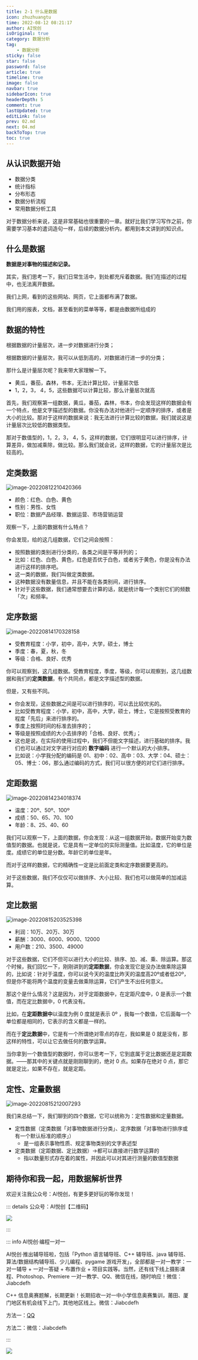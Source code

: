 ```yaml
---
title: 2-1 什么是数据
icon: zhuzhuangtu
time: 2022-08-12 08:21:17
author: AI悦创
isOriginal: true
category: 数据分析
tag:
    - 数据分析
sticky: false
star: false
password: false
article: true
timeline: true
image: false
navbar: true
sidebarIcon: true
headerDepth: 5
comment: true
lastUpdated: true
editLink: false
prev: 02.md
next: 04.md
backToTop: true
toc: true
---
```


## 从认识数据开始

- 数据分类
- 统计指标
- 分布形态
- 数据分析流程
- 常用数据分析工具

对于数据分析来说，这是非常基础也很重要的一章。就好比我们学习写作之前，你需要学习基本的遣词造句一样，后续的数据分析内，都用到本文讲到的知识点。

## 什么是数据

**数据是对事物的描述和记录。**

其实，我们思考一下，我们日常生活中，到处都充斥着数据。我们在描述的过程中，也无法离开数据。

我们上网，看到的这些网站、网页，它上面都布满了数据。

我们用的报表，文档，甚至看到的菜单等等，都是由数据所组成的

## 数据的特性

根据数据的计量层次，进一步对数据进行分类；

根据数据的计量层次，我可以从低到高的，对数据进行进一步的分类；

那什么是计量层次呢？我来带大家理解一下。

- 黄瓜，番茄，森林，书本，无法计算比较，计量层次低
- 1，2，3， 4，5，这些数据可以计算比较，那么计量层次就高

首先，我们观察第一组数据，黄瓜，番茄，森林，书本，你会发现这样的数据会有一个特点，他是文字描述型的数据。你没有办法对他进行一定顺序的排序，或者是大小的比较。那对于这样的数据来说：我无法进行计算比较的数据，我们就说这是计量层次比较低的数据类型。

那对于数值型的，1，2，3， 4，5，这样的数据，它们很明显可以进行排序，计算差异，做加减乘除，做比较。那么我们就会说，这样的数据，它的计量层次是比较高的。



## 定类数据

![image-20220812210420366](./03.assets/image-20220812210420366.png)

- 颜色：红色、白色、黄色
- 性别：男性、女性
- 职位：数据产品经理、数据运营、市场营销运营

观察一下，上面的数据有什么特点？

你会发现，给的这几组数据，它们之间会按照：

- 按照数据的类别进行分类的，各类之间是平等并列的；
- 比如：红色、白色、黄色，红色是否优于白色，或者劣于黄色，你是没有办法进行这样的排序吧。
- 这一类的数据，我们叫做定类数据。
- 这种数据没有数量信息，并且不能在各类别间，进行排序。
- 针对于这些数据，我们通常想要去计算的话，就是统计每一个类别它们的频数「次」和频率。

## 定序数据

![image-20220814170328158](./03.assets/image-20220814170328158.png)

- 受教育程度：小学，初中，高中，大学，硕士，博士
- 季度：春，夏，秋，冬
- 等级：合格、良好、优秀

你可以观察到，这几组数据。受教育程度，季度，等级，你可以观察到，这几组数据和我们的**定类数据**，有个共同点，都是文字描述型的数据。

但是，又有些不同。

- 你会发现，这些数据之间是可以进行排序的，可以去比较优劣的。
- 比如受教育程度：小学，初中，高中，大学，硕士，博士，它是按照受教育的程度「先后」来进行排序的。
- 季度上按照时间的标准去排序的；
- 等级是按照成绩的大小去排序的「合格、良好、优秀」；
- 这也是说，在实际的使用过程中，我们不但能文字描述，进行基础的排序。我们也可以通过对文字进行对应的 **数字编码** 进行一个默认的大小排序。
- 比如说：小学我分配的编码是 01、初中：02、高中：03、大学：04、硕士：05、博士：06，那么通过编码的方式，我们可以很方便的对它们进行排序。

## 定距数据

![image-20220814234018374](./03.assets/image-20220814234018374.png)

- 温度：20º、50º、100º
- 成绩：50、65、70、100
- 年龄：8、25、40、60

我们可以观察一下，上面的数据，你会发现：从这一组数据开始，数据开始变为数值型的数据。也就是说，它是具有一定单位的实际测量值。比如温度，它的单位是度。成绩它的单位是分数。年龄它的单位是年。

而对于这样的数据，它的精确性一定是比前面定类和定序数据要更高的。

对于这些数据，我们不仅仅可以做排序、大小比较、我们也可以做简单的加减运算。

## 定比数据

![image-20220815203525398](./03.assets/image-20220815203525398.png)

- 利润：10万、20万、30万
- 薪酬：3000、6000、9000、12000
- 用户数：210、3500、49000

对于这些数据，它们不但可以进行大小的比较、排序、加、减、乘、除运算。那这个时候，我们回忆一下，刚刚讲到的**定距数据**，你会发现它是没办法做乘除运算的，比如说：针对于温度，你可以说今天的温度比昨天的温度高20º或者低20º，但是你不能将两个温度的变量去做乘除运算，它们产生不出任何意义。

那这个是什么情况？这是因为，对于定距数据中，在定距尺度中，0 是表示一个数值，而在定比数据中，0 代表没有。

比如，在**定距数据中**以温度为例 0 度就是表示 0º ，我每一个数值，它后面每一个单位都是相同的，它表示的含义都是一样的。

而在于**定比数据**中，它是有一个所谓绝对零点的存在，我如果是 0 就是没有，那这样的特性，可以让它去做任何的数学运算。

当你拿到一个数值型的数据时，你可以思考一下，它到底属于定比数据还是定距数据。——那其中的关键点就是刚刚聊到的，绝对 0 点。如果存在绝对 0 点，那它就是定比，如果不存在，就是定距。

## 定性、定量数据

![image-20220815212007293](./03.assets/image-20220815212007293.png)

我们来总结一下，我们聊到的四个数据，它可以统称为：定性数据和定量数据。

- 定性数据（定类数据「对事物数据进行分类」、定序数据「对事物进行排序或有一个默认标准的顺序」）
    - 是一组表示事物性质、规定事物类别的文字表述型
- 定类数据（定距数据、定比数据）->都可以直接进行数学运算的
    - 指以数量形式存在着的属性，并因此可以对其进行测量的数值型数据











## 期待你和我一起，用数据解析世界

欢迎关注我公众号：AI悦创，有更多更好玩的等你发现！

::: details 公众号：AI悦创【二维码】

![](/gzh.jpg)

:::

::: info AI悦创·编程一对一

AI悦创·推出辅导班啦，包括「Python 语言辅导班、C++ 辅导班、java 辅导班、算法/数据结构辅导班、少儿编程、pygame 游戏开发」，全部都是一对一教学：一对一辅导 + 一对一答疑 + 布置作业 + 项目实践等。当然，还有线下线上摄影课程、Photoshop、Premiere 一对一教学、QQ、微信在线，随时响应！微信：Jiabcdefh

C++ 信息奥赛题解，长期更新！长期招收一对一中小学信息奥赛集训，莆田、厦门地区有机会线下上门，其他地区线上。微信：Jiabcdefh

方法一：[QQ](http://wpa.qq.com/msgrd?v=3&uin=1432803776&site=qq&menu=yes)

方法二：微信：Jiabcdefh

:::

![](/zsxq.jpg)

















